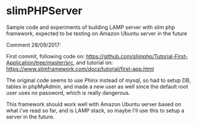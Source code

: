 # slimPHPServer
Sample code and experiments of building LAMP server with slim php framework, expected to be testing on Amazon Ubuntu server in the future

Comment 28/09/2017:

First commit, following code on: https://github.com/slimphp/Tutorial-First-Application/tree/master/src, and 
tutorial on: https://www.slimframework.com/docs/tutorial/first-app.html

The original code seems to use Phinx instead of mysql, so had to setup DB, tables in phpMyAdmin, and made a new user
as well since the default root user uses no password, which is really dangerous.

This framework should work well with Amazon Ubuntu server based on what i've read so far, and is LAMP stack, so 
maybe I'll use this to setup a server in the future.